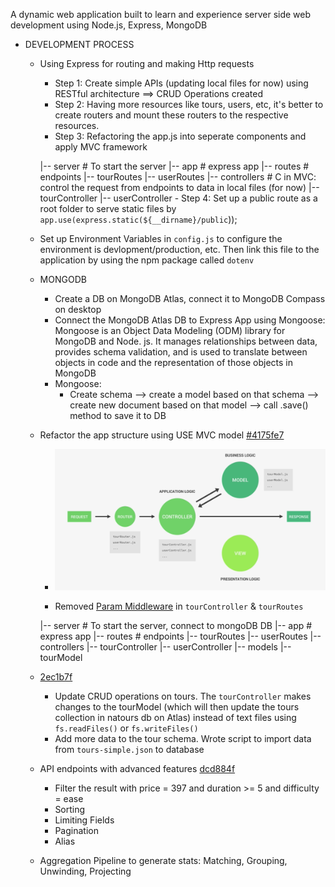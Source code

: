 A dynamic web application built to learn and experience server side web development using Node.js, Express, MongoDB

- DEVELOPMENT PROCESS
    - Using Express for routing and making Http requests
        - Step 1: Create simple APIs (updating local files for now) using RESTful architecture ==> CRUD Operations created
        - Step 2: Having more resources like tours, users, etc, it's better to create routers and mount these routers to the respective resources.
        - Step 3: Refactoring the app.js into seperate components and apply MVC framework

        |-- server                  # To start the server
        |-- app                     # express app
        |-- routes                  # endpoints
            |-- tourRoutes
            |-- userRoutes
        |-- controllers             # C in MVC: control the request from endpoints to data in local files (for now)
            |-- tourController
            |-- userController
            - Step 4: Set up a public route as a root folder to serve static files by `app.use(express.static(${__dirname}/public`));

    - Set up Environment Variables in `config.js` to configure the environment is devlopment/production, etc. Then link this file to the application by using the npm package called `dotenv`

    - MONGODB
        - Create a DB on MongoDB Atlas, connect it to MongoDB Compass on desktop
        - Connect the MongoDB Atlas DB to Express App using Mongoose:
            Mongoose is an Object Data Modeling (ODM) library for MongoDB and Node. js. It manages relationships between data, provides schema validation, and is used to translate between objects in code and the representation of those objects in MongoDB
        - Mongoose:
            - Create schema --> create a model based on that schema --> create new document based on that model --> call .save() method to save it to DB
    
    - Refactor the app structure using USE MVC model <a href="https://github.com/ngannguyen117/Natour-Node.js/commit/4175fe7063f0334a0f5ef57fa21793a479cbd482">#4175fe7</a>
        - <img src="dev-process/dev-images/mvc_without_v.png" width="650">

        - Removed <a href="https://github.com/ngannguyen117/Natour-Node.js/commit/5516fa79474cf1df628bdfeb5cfc8c9ea021aad8">Param Middleware</a> in `tourController` & `tourRoutes`


        |-- server                  # To start the server, connect to mongoDB DB
        |-- app                     # express app
        |-- routes                  # endpoints
            |-- tourRoutes
            |-- userRoutes
        |-- controllers
            |-- tourController
            |-- userController
        |-- models
            |-- tourModel

    - <a href="https://github.com/ngannguyen117/Natour-Node.js/commit/2ec1b7fc057f28ea6b54abefe14510d8cadd6316">2ec1b7f</a>
        - Update CRUD operations on tours. The `tourController` makes changes to the tourModel (which will then update the tours collection in natours db on Atlas) instead of text files using `fs.readFiles()` or `fs.writeFiles()`
        - Add more data to the tour schema. Wrote script to import data from `tours-simple.json` to database

    - API endpoints with advanced features <a href="https://github.com/ngannguyen117/Natour-Node.js/commit/dcd884fc3ec9d15a1accd9d3691cbd1c9616b85e">dcd884f</a>
        - Filter the result with price = 397 and duration >= 5 and difficulty = ease
        - Sorting 
        - Limiting Fields
        - Pagination
        - Alias
    
    - Aggregation Pipeline to generate stats: Matching, Grouping, Unwinding, Projecting
